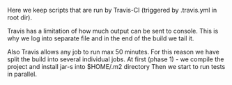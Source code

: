 Here we keep scripts that are run by Travis-CI (triggered by .travis.yml in root dir).

Travis has a limitation of how much output can be sent to console.
This is why we log into separate file and in the end of the build we tail it.

Also Travis allows any job to run max 50 minutes.
For this reason we have split the build into several individual jobs.
At first (phase 1) - we compile the project and install jar-s into $HOME/.m2 directory
Then we start to run tests in parallel.

